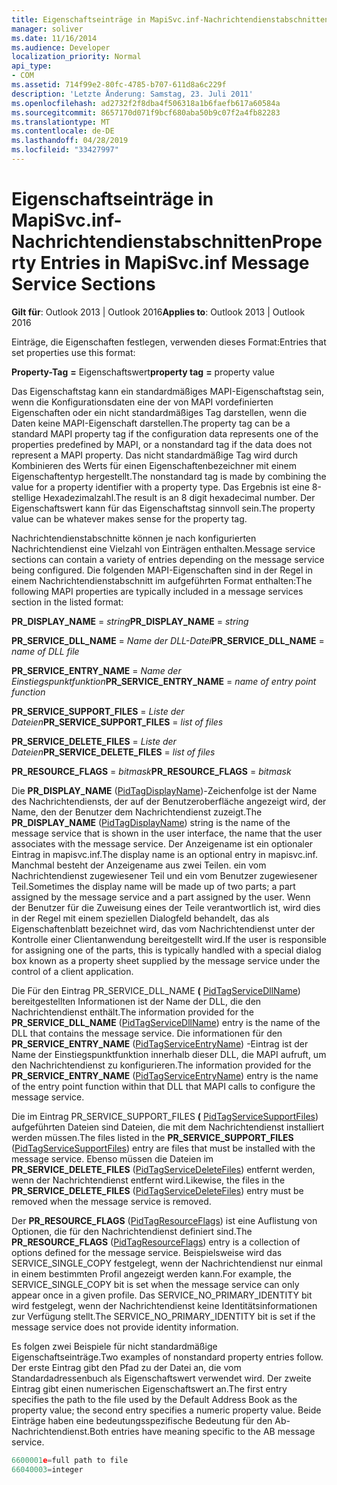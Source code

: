 ```yaml
---
title: Eigenschaftseinträge in MapiSvc.inf-Nachrichtendienstabschnitten
manager: soliver
ms.date: 11/16/2014
ms.audience: Developer
localization_priority: Normal
api_type:
- COM
ms.assetid: 714f99e2-80fc-4785-b707-611d8a6c229f
description: 'Letzte Änderung: Samstag, 23. Juli 2011'
ms.openlocfilehash: ad2732f2f8dba4f506318a1b6faefb617a60584a
ms.sourcegitcommit: 8657170d071f9bcf680aba50b9c07f2a4fb82283
ms.translationtype: MT
ms.contentlocale: de-DE
ms.lasthandoff: 04/28/2019
ms.locfileid: "33427997"
---
```

# <a name="property-entries-in-mapisvcinf-message-service-sections"></a><span data-ttu-id="24047-103">Eigenschaftseinträge in MapiSvc.inf-Nachrichtendienstabschnitten</span><span class="sxs-lookup"><span data-stu-id="24047-103">Property Entries in MapiSvc.inf Message Service Sections</span></span>

  
  
<span data-ttu-id="24047-104">**Gilt für**: Outlook 2013 | Outlook 2016</span><span class="sxs-lookup"><span data-stu-id="24047-104">**Applies to**: Outlook 2013 | Outlook 2016</span></span> 
  
<span data-ttu-id="24047-105">Einträge, die Eigenschaften festlegen, verwenden dieses Format:</span><span class="sxs-lookup"><span data-stu-id="24047-105">Entries that set properties use this format:</span></span>
  
 <span data-ttu-id="24047-106">**Property-Tag** **=** Eigenschaftswert</span><span class="sxs-lookup"><span data-stu-id="24047-106">**property tag** **=** property value</span></span> 
  
<span data-ttu-id="24047-107">Das Eigenschaftstag kann ein standardmäßiges MAPI-Eigenschaftstag sein, wenn die Konfigurationsdaten eine der von MAPI vordefinierten Eigenschaften oder ein nicht standardmäßiges Tag darstellen, wenn die Daten keine MAPI-Eigenschaft darstellen.</span><span class="sxs-lookup"><span data-stu-id="24047-107">The property tag can be a standard MAPI property tag if the configuration data represents one of the properties predefined by MAPI, or a nonstandard tag if the data does not represent a MAPI property.</span></span> <span data-ttu-id="24047-108">Das nicht standardmäßige Tag wird durch Kombinieren des Werts für einen Eigenschaftenbezeichner mit einem Eigenschaftentyp hergestellt.</span><span class="sxs-lookup"><span data-stu-id="24047-108">The nonstandard tag is made by combining the value for a property identifier with a property type.</span></span> <span data-ttu-id="24047-109">Das Ergebnis ist eine 8-stellige Hexadezimalzahl.</span><span class="sxs-lookup"><span data-stu-id="24047-109">The result is an 8 digit hexadecimal number.</span></span> <span data-ttu-id="24047-110">Der Eigenschaftswert kann für das Eigenschaftstag sinnvoll sein.</span><span class="sxs-lookup"><span data-stu-id="24047-110">The property value can be whatever makes sense for the property tag.</span></span> 
  
<span data-ttu-id="24047-111">Nachrichtendienstabschnitte können je nach konfigurierten Nachrichtendienst eine Vielzahl von Einträgen enthalten.</span><span class="sxs-lookup"><span data-stu-id="24047-111">Message service sections can contain a variety of entries depending on the message service being configured.</span></span> <span data-ttu-id="24047-112">Die folgenden MAPI-Eigenschaften sind in der Regel in einem Nachrichtendienstabschnitt im aufgeführten Format enthalten:</span><span class="sxs-lookup"><span data-stu-id="24047-112">The following MAPI properties are typically included in a message services section in the listed format:</span></span>
  
 <span data-ttu-id="24047-113">**PR_DISPLAY_NAME**  =   _string_</span><span class="sxs-lookup"><span data-stu-id="24047-113">**PR_DISPLAY_NAME** =  _string_</span></span>
  
 <span data-ttu-id="24047-114">**PR_SERVICE_DLL_NAME**  =   _Name der DLL-Datei_</span><span class="sxs-lookup"><span data-stu-id="24047-114">**PR_SERVICE_DLL_NAME** =  _name of DLL file_</span></span>
  
 <span data-ttu-id="24047-115">**PR_SERVICE_ENTRY_NAME**  =   _Name der Einstiegspunktfunktion_</span><span class="sxs-lookup"><span data-stu-id="24047-115">**PR_SERVICE_ENTRY_NAME** =  _name of entry point function_</span></span>
  
 <span data-ttu-id="24047-116">**PR_SERVICE_SUPPORT_FILES**  =   _Liste der Dateien_</span><span class="sxs-lookup"><span data-stu-id="24047-116">**PR_SERVICE_SUPPORT_FILES** =  _list of files_</span></span>
  
 <span data-ttu-id="24047-117">**PR_SERVICE_DELETE_FILES**  =   _Liste der Dateien_</span><span class="sxs-lookup"><span data-stu-id="24047-117">**PR_SERVICE_DELETE_FILES** =  _list of files_</span></span>
  
 <span data-ttu-id="24047-118">**PR_RESOURCE_FLAGS**  =   _bitmask_</span><span class="sxs-lookup"><span data-stu-id="24047-118">**PR_RESOURCE_FLAGS** =  _bitmask_</span></span>
  
<span data-ttu-id="24047-119">Die **PR_DISPLAY_NAME** ([PidTagDisplayName](pidtagdisplayname-canonical-property.md))-Zeichenfolge ist der Name des Nachrichtendiensts, der auf der Benutzeroberfläche angezeigt wird, der Name, den der Benutzer dem Nachrichtendienst zuzeigt.</span><span class="sxs-lookup"><span data-stu-id="24047-119">The **PR_DISPLAY_NAME** ([PidTagDisplayName](pidtagdisplayname-canonical-property.md)) string is the name of the message service that is shown in the user interface, the name that the user associates with the message service.</span></span> <span data-ttu-id="24047-120">Der Anzeigename ist ein optionaler Eintrag in mapisvc.inf.</span><span class="sxs-lookup"><span data-stu-id="24047-120">The display name is an optional entry in mapisvc.inf.</span></span> <span data-ttu-id="24047-121">Manchmal besteht der Anzeigename aus zwei Teilen. ein vom Nachrichtendienst zugewiesener Teil und ein vom Benutzer zugewiesener Teil.</span><span class="sxs-lookup"><span data-stu-id="24047-121">Sometimes the display name will be made up of two parts; a part assigned by the message service and a part assigned by the user.</span></span> <span data-ttu-id="24047-122">Wenn der Benutzer für die Zuweisung eines der Teile verantwortlich ist, wird dies in der Regel mit einem speziellen Dialogfeld behandelt, das als Eigenschaftenblatt bezeichnet wird, das vom Nachrichtendienst unter der Kontrolle einer Clientanwendung bereitgestellt wird.</span><span class="sxs-lookup"><span data-stu-id="24047-122">If the user is responsible for assigning one of the parts, this is typically handled with a special dialog box known as a property sheet supplied by the message service under the control of a client application.</span></span> 
  
<span data-ttu-id="24047-123">Die Für den Eintrag PR_SERVICE_DLL_NAME **(** [PidTagServiceDllName](pidtagservicedllname-canonical-property.md)) bereitgestellten Informationen ist der Name der DLL, die den Nachrichtendienst enthält.</span><span class="sxs-lookup"><span data-stu-id="24047-123">The information provided for the **PR_SERVICE_DLL_NAME** ([PidTagServiceDllName](pidtagservicedllname-canonical-property.md)) entry is the name of the DLL that contains the message service.</span></span> <span data-ttu-id="24047-124">Die informationen für den **PR_SERVICE_ENTRY_NAME** ([PidTagServiceEntryName](pidtagserviceentryname-canonical-property.md)) -Eintrag ist der Name der Einstiegspunktfunktion innerhalb dieser DLL, die MAPI aufruft, um den Nachrichtendienst zu konfigurieren.</span><span class="sxs-lookup"><span data-stu-id="24047-124">The information provided for the **PR_SERVICE_ENTRY_NAME** ([PidTagServiceEntryName](pidtagserviceentryname-canonical-property.md)) entry is the name of the entry point function within that DLL that MAPI calls to configure the message service.</span></span> 
  
<span data-ttu-id="24047-125">Die im Eintrag PR_SERVICE_SUPPORT_FILES **(** [PidTagServiceSupportFiles](pidtagservicesupportfiles-canonical-property.md)) aufgeführten Dateien sind Dateien, die mit dem Nachrichtendienst installiert werden müssen.</span><span class="sxs-lookup"><span data-stu-id="24047-125">The files listed in the **PR_SERVICE_SUPPORT_FILES** ([PidTagServiceSupportFiles](pidtagservicesupportfiles-canonical-property.md)) entry are files that must be installed with the message service.</span></span> <span data-ttu-id="24047-126">Ebenso müssen die Dateien im **PR_SERVICE_DELETE_FILES** ([PidTagServiceDeleteFiles](pidtagservicedeletefiles-canonical-property.md)) entfernt werden, wenn der Nachrichtendienst entfernt wird.</span><span class="sxs-lookup"><span data-stu-id="24047-126">Likewise, the files in the **PR_SERVICE_DELETE_FILES** ([PidTagServiceDeleteFiles](pidtagservicedeletefiles-canonical-property.md)) entry must be removed when the message service is removed.</span></span> 
  
<span data-ttu-id="24047-127">Der **PR_RESOURCE_FLAGS** ([PidTagResourceFlags](pidtagresourceflags-canonical-property.md)) ist eine Auflistung von Optionen, die für den Nachrichtendienst definiert sind.</span><span class="sxs-lookup"><span data-stu-id="24047-127">The **PR_RESOURCE_FLAGS** ([PidTagResourceFlags](pidtagresourceflags-canonical-property.md)) entry is a collection of options defined for the message service.</span></span> <span data-ttu-id="24047-128">Beispielsweise wird das SERVICE_SINGLE_COPY festgelegt, wenn der Nachrichtendienst nur einmal in einem bestimmten Profil angezeigt werden kann.</span><span class="sxs-lookup"><span data-stu-id="24047-128">For example, the SERVICE_SINGLE_COPY bit is set when the message service can only appear once in a given profile.</span></span> <span data-ttu-id="24047-129">Das SERVICE_NO_PRIMARY_IDENTITY bit wird festgelegt, wenn der Nachrichtendienst keine Identitätsinformationen zur Verfügung stellt.</span><span class="sxs-lookup"><span data-stu-id="24047-129">The SERVICE_NO_PRIMARY_IDENTITY bit is set if the message service does not provide identity information.</span></span> 
  
<span data-ttu-id="24047-130">Es folgen zwei Beispiele für nicht standardmäßige Eigenschaftseinträge.</span><span class="sxs-lookup"><span data-stu-id="24047-130">Two examples of nonstandard property entries follow.</span></span> <span data-ttu-id="24047-131">Der erste Eintrag gibt den Pfad zu der Datei an, die vom Standardadressenbuch als Eigenschaftswert verwendet wird. Der zweite Eintrag gibt einen numerischen Eigenschaftswert an.</span><span class="sxs-lookup"><span data-stu-id="24047-131">The first entry specifies the path to the file used by the Default Address Book as the property value; the second entry specifies a numeric property value.</span></span> <span data-ttu-id="24047-132">Beide Einträge haben eine bedeutungsspezifische Bedeutung für den Ab-Nachrichtendienst.</span><span class="sxs-lookup"><span data-stu-id="24047-132">Both entries have meaning specific to the AB message service.</span></span>
  
```cpp
6600001e=full path to file
66040003=integer

```


